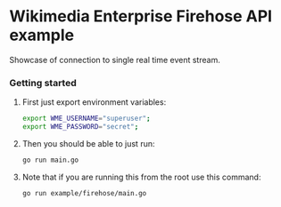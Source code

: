 # Wikimedia Enterprise Firehose API example

Showcase of connection to single real time event stream.

### Getting started

1. First just export environment variables:

   ```bash
   export WME_USERNAME="superuser";
   export WME_PASSWORD="secret";
   ```

1. Then you should be able to just run:

   ```bash
   go run main.go
   ```

1. Note that if you are running this from the root use this command:
   ```bash
   go run example/firehose/main.go
   ```
